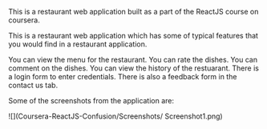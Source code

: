 This is a restaurant web application built as a part of the ReactJS course on coursera.

This is a restaurant web application which has some of typical features that you would find in a restaurant application.

You can view the menu for the restaurant.
You can rate the dishes.
You can comment on the dishes.
You can view the history of the restuarant.
There is a login form to enter credentials.
There is also a feedback form in the contact us tab.

Some of the screenshots from the application are:

![](Coursera-ReactJS-Confusion/Screenshots/
Screenshot1.png)
